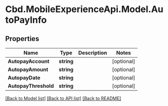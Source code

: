 # Cbd.MobileExperienceApi.Model.AutoPayInfo

## Properties

Name | Type | Description | Notes
------------ | ------------- | ------------- | -------------
**AutopayAccount** | **string** |  | [optional] 
**AutopayAmount** | **string** |  | [optional] 
**AutopayDate** | **string** |  | [optional] 
**AutopayThreshold** | **string** |  | [optional] 

[[Back to Model list]](../README.md#documentation-for-models) [[Back to API list]](../README.md#documentation-for-api-endpoints) [[Back to README]](../README.md)

